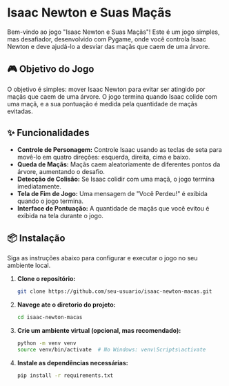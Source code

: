 # Isaac Newton e Suas Maçãs

Bem-vindo ao jogo "Isaac Newton e Suas Maçãs"! Este é um jogo simples, mas desafiador, desenvolvido com Pygame, onde você controla Isaac Newton e deve ajudá-lo a desviar das maçãs que caem de uma árvore.

## 🎮 Objetivo do Jogo

O objetivo é simples: mover Isaac Newton para evitar ser atingido por maçãs que caem de uma árvore. O jogo termina quando Isaac colide com uma maçã, e a sua pontuação é medida pela quantidade de maçãs evitadas.

## ✨ Funcionalidades

- **Controle de Personagem:** Controle Isaac usando as teclas de seta para movê-lo em quatro direções: esquerda, direita, cima e baixo.
- **Queda de Maçãs:** Maçãs caem aleatoriamente de diferentes pontos da árvore, aumentando o desafio.
- **Detecção de Colisão:** Se Isaac colidir com uma maçã, o jogo termina imediatamente.
- **Tela de Fim de Jogo:** Uma mensagem de "Você Perdeu!" é exibida quando o jogo termina.
- **Interface de Pontuação:** A quantidade de maçãs que você evitou é exibida na tela durante o jogo.

## 📦 Instalação

Siga as instruções abaixo para configurar e executar o jogo no seu ambiente local.

1. **Clone o repositório:**
   ```bash
   git clone https://github.com/seu-usuario/isaac-newton-macas.git

2. **Navege ate o diretorio do projeto:**
    ```bash
   cd isaac-newton-macas

3. **Crie um ambiente virtual (opcional, mas recomendado):**
    ```bash
   python -m venv venv
   source venv/bin/activate  # No Windows: venv\Scripts\activate

4. **Instale as dependências necessárias:**
    ```bash
   pip install -r requirements.txt


